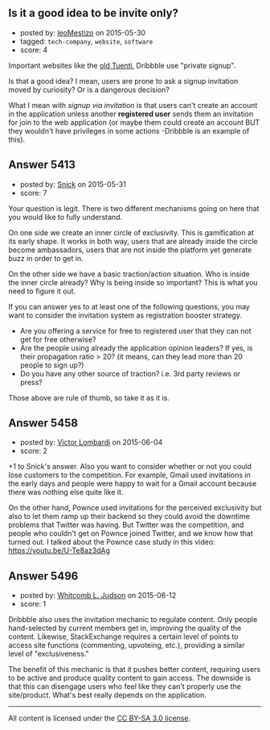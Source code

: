 ## Is it a good idea to be invite only?

- posted by: [leoMestizo](https://stackexchange.com/users/6391114/leomestizo) on 2015-05-30
- tagged: `tech-company`, `website`, `software`
- score: 4

<p>Important websites like the <a href="http://en.wikipedia.org/wiki/Tuenti" rel="nofollow">old Tuenti</a>, Dribbble use "private signup".</p>

<p>Is that a good idea? I mean, users are prone to ask a signup invitation moved by curiosity? Or is a dangerous decision?</p>

<p>What I mean with <em>signup via invitation</em> is that users can't create an account in the application unless another <strong>registered user</strong> sends them an invitation for join to the web application (or maybe them could create an account BUT they wouldn't have privileges in some actions -Dribbble is an example of this).</p>



## Answer 5413

- posted by: [Snick](https://stackexchange.com/users/933131/snick) on 2015-05-31
- score: 7

<p>Your question is legit. 
There is two different mechanisms going on here that you would like to fully understand.</p>

<p>On one side we create an inner circle of exclusivity. 
This is gamification at its early shape. It works in both way, users that are already inside the circle become ambassadors, users that are not inside the platform yet generate buzz in order to get in.</p>

<p>On the other side we have a basic traction/action situation. 
Who is inside the inner circle already? Why is being inside so important?  This is what you need to figure it out.</p>

<p>If you can answer yes to at least one of the following questions, you may want to consider the invitation system as registration booster strategy.</p>

<ul>
<li>Are you offering a service for free to registered user that they can not get for free otherwise?</li>
<li>Are the people using already the application opinion leaders? If yes, is their propagation ratio > 20?  (it means, can they lead more than 20 people to sign up?)</li>
<li>Do you have any other source of traction? i.e. 3rd party reviews or press? </li>
</ul>

<p>Those above are rule of thumb, so take it as it is. </p>



## Answer 5458

- posted by: [Victor Lombardi](https://stackexchange.com/users/6380069/victor-lombardi) on 2015-06-04
- score: 2

<p>+1 to Snick's answer. Also you want to consider whether or not you could lose customers to the competition. For example, Gmail used invitations in the early days and people were happy to wait for a Gmail account because there was nothing else quite like it. </p>

<p>On the other hand, Pownce used invitations for the perceived exclusivity but also to let them ramp up their backend so they could avoid the downtime problems that Twitter was having. But Twitter was the competition, and people who couldn't get on Pownce joined Twitter, and we know how that turned out. I talked about the Pownce case study in this video: <a href="https://youtu.be/U-Te8az3dAg" rel="nofollow">https://youtu.be/U-Te8az3dAg</a></p>



## Answer 5496

- posted by: [Whitcomb L. Judson](https://stackexchange.com/users/5445898/whitcomb-l-judson) on 2015-06-12
- score: 1

<p>Dribbble also uses the invitation mechanic to regulate content. Only people hand-selected by current members get in, improving the quality of the content. Likewise, StackExchange requires a certain level of points to access site functions (commenting, upvoteing, etc.), providing a similar level of "exclusiveness."</p>

<p>The benefit of this mechanic is that it pushes better content, requiring users to be active and produce quality content to gain access. The downside is that this can disengage users who feel like they can't properly use the site/product. What's best really depends on the application.</p>




---

All content is licensed under the [CC BY-SA 3.0 license](https://creativecommons.org/licenses/by-sa/3.0/).
